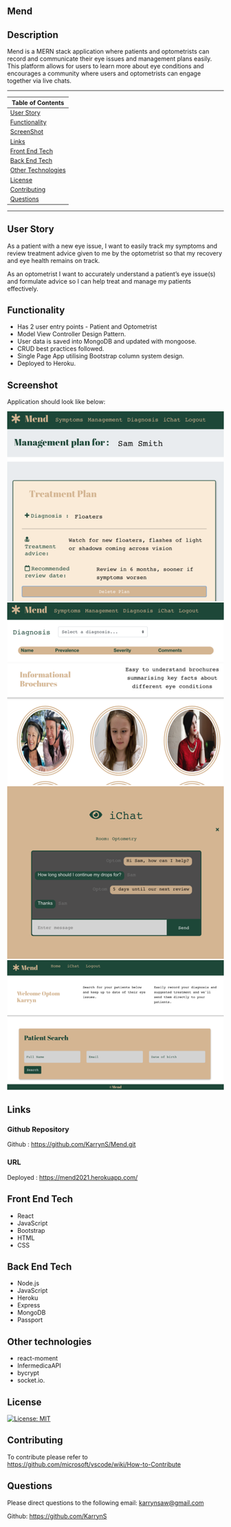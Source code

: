 ## Mend 

## Description 
Mend is a MERN stack application where patients and optometrists can record and communicate their eye issues and management plans easily. This platform allows for users to learn more about eye conditions and encourages a community where users and optometrists can engage together via live chats. 

---
| Table of Contents |
|---|
| [User Story](#UserStory) |
| [Functionality](#Functionality) |
| [ScreenShot](#ScreenShot) |
| [Links](#Links) |
| [Front End Tech](#FrontEndTech) |
| [Back End Tech](#BackEndTech) |
| [Other Technologies](#OtherTechnologies) |
| [License](#License) |
| [Contributing](#Contributing) |
| [Questions](#Questions) |
---

## User Story
As a patient with a new eye issue, I want to easily track my symptoms and review treatment advice given to me by the optometrist so that my recovery and eye health remains on track.

As an optometrist I want to accurately understand a patient’s eye issue(s) and formulate advice so I can help treat and manage my patients effectively.


## Functionality 
* Has 2 user entry points - Patient and Optometrist
* Model View Controller Design Pattern.
* User data is saved into MongoDB and updated with mongoose.
* CRUD best practices followed.
* Single Page App utilising Bootstrap column system design.
* Deployed to Heroku.

## Screenshot
Application should look like below:

<img src="client/src/img/ManagementPlan.png" alt="Mend application">
<br>
<img src="client/src/img/Diagnosis.png"alt="Mend application">
<br>
<img src="client/src/img/iChat.png" alt="Mend application">
<br>
<img src="client/src/img/PatientSearch.png">

## Links
### Github Repository
Github : https://github.com/KarrynS/Mend.git

### URL
Deployed : https://mend2021.herokuapp.com/

## Front End Tech
* React
* JavaScript
* Bootstrap
* HTML
* CSS

## Back End Tech
* Node.js 
* JavaScript 
* Heroku
* Express
* MongoDB
* Passport

## Other technologies
* react-moment
* InfermedicaAPI
* bycrypt
* socket.io. 

## License 

[![License: MIT](https://img.shields.io/badge/License-MIT-yellow.svg)](https://opensource.org/licenses/MIT)

## Contributing
To contribute please refer to https://github.com/microsoft/vscode/wiki/How-to-Contribute

## Questions
Please direct questions to the following email: karrynsaw@gmail.com


Github: https://github.com/KarrynS